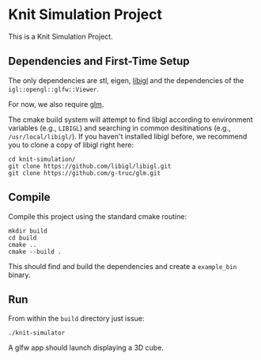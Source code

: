 # Knit Simulation Project

This is a Knit Simulation Project.

## Dependencies and First-Time Setup

The only dependencies are stl, eigen, [libigl](http://libigl.github.io/libigl/) and
the dependencies of the `igl::opengl::glfw::Viewer`.

For now, we also require [glm](https://github.com/g-truc/glm).

The cmake build system will attempt to find libigl according to environment variables (e.g., `LIBIGL`) and searching in common desitinations (e.g., `/usr/local/libigl/`). If you haven't installed libigl before, we recommend you to clone a copy of libigl right here:

    cd knit-simulation/
    git clone https://github.com/libigl/libigl.git
    git clone https://github.com/g-truc/glm.git

## Compile

Compile this project using the standard cmake routine:

    mkdir build
    cd build
    cmake ..
    cmake --build .

This should find and build the dependencies and create a `example_bin` binary.

## Run

From within the `build` directory just issue:

    ./knit-simulator

A glfw app should launch displaying a 3D cube.
